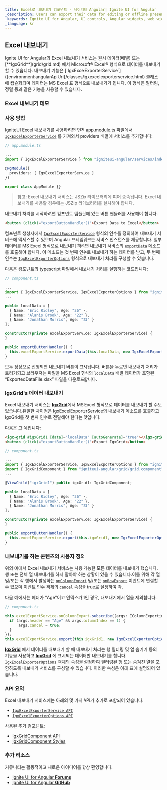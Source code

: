 ```yaml
---
title: Excel로 내보내기 컴포넌트 - 네이티브 Angular| Ignite UI for Angular
_description: Users can export their data for editing or offline presentation can do so in Excel format with the Export to Excel Ignite UI for Angular component.
_keywords: Ignite UI for Angular, UI controls, Angular widgets, web widgets, UI widgets, Angular, Native Angular Controls, Native Angular Components Suite, Native Angular Controls, Native Angular Components Library, Angular Grid, Angular Data Grid, Angular Grid Control, Angular Grid Component, Excel Export, Angular Excel Component, Angular Export Excel
_language: kr
---
```


## Excel 내보내기

<p class="highlight">
Ignite UI for Angular의 Excel 내보내기 서비스는 원시 데이터(배열) 또는 [**IgxGrid**](grid/grid.md) 에서 Microsoft® Excel® 형식으로 데이터를 내보내기할 수 있습니다. 내보내기 기능은 [`IgxExcelExporterService`]({environment:angularApiUrl}/classes/igxexcelexporterservice.html) 클래스에 캡슐화되며 데이터는 MS Excel 표 형식으로 내보내기가 됩니다. 이 형식은 필터링, 정렬 등과 같은 기능을 사용할 수 있습니다.</p>
<div class="divider"></div>

### Excel 내보내기 데모


<code-view style="height: 100px;" 
           data-demos-base-url="{environment:demosBaseUrl}" 
           iframe-src="{environment:demosBaseUrl}/services/export-excel" >
</code-view>

<div class="divider--half"></div>

### 사용 방법

IgniteUI Excel 내보내기를 사용하려면 먼저 app.module.ts 파일에서 [`IgxExcelExporterService`]({environment:angularApiUrl}/classes/igxexcelexporterservice.html) 를 가져와서 providers 배열에 서비스를 추가합니다:

```typescript
// app.module.ts

...
import { IgxExcelExporterService } from "igniteui-angular/services/index";

@NgModule({
  providers: [ IgxExcelExporterService ]
})

export class AppModule {}
```

> 참고: Excel 내보내기 서비스는 JSZip 라이브러리에 피어 종속됩니다. Excel 내보내기를 사용할 경우에는 JSZip 라이브러리를 설치해야 합니다.

내보내기 처리를 시작하려면 컴포넌트 템플릿에 있는 버튼 핸들러를 사용해야 합니다.

```html
<button (click)="exportButtonHandler()">Export Data to Excel</button>
```

컴포넌트 생성자에서 [`IgxExcelExporterService`]({environment:angularApiUrl}/classes/igxexcelexporterservice.html) 형식의 인수를 정의하여 내보내기 서비스에 액세스할 수 있으며 Angular 프레임워크는 서비스 인스턴스를 제공합니다. 일부 데이터를 MS Excel 형식으로 내보내기 하려면 내보내기 서비스의 [`exportData`]({environment:angularApiUrl}/classes/igxexcelexporterservice.html#exportdata) 메소드를 호출해야 합니다. 이 메소드는 첫 번째 인수로 내보내기 하는 데이터를 받고, 두 번째 인수는 [`IgxExcelExporterOptions`]({environment:angularApiUrl}/classes/igxexcelexporteroptions.html) 형식으로 내보내기 처리를 구성할 수 있습니다.

다음은 컴포넌트의 typescript 파일에서 내보내기 처리를 실행하는 코드입니다:

```typescript
// component.ts

...
import { IgxExcelExporterService, IgxExcelExporterOptions } from "igniteui-angular/services/index";
...

public localData = [
  { Name: "Eric Ridley", Age: "26" },
  { Name: "Alanis Brook", Age: "22" },
  { Name: "Jonathan Morris", Age: "23" }
];

constructor(private excelExportService: IgxExcelExporterService) {
}

public exportButtonHandler() {
  this.excelExportService.exportData(this.localData, new IgxExcelExporterOptions("ExportedDataFile"));
}

```

모두 정상으로 진행되면 내보내기 버튼이 표시됩니다. 버튼을 누르면 내보내기 처리가 트리거되고 브라우저는 파일을 MS Excel 형식의 `localData` 배열 데이터가 포함된 “ExportedDataFile.xlsx” 파일을 다운로드합니다. 


### IgxGrid's 데이터 내보내기

Excel 내보내기 서비스는 [**IgxGrid**](grid/grid.md)에서 MS Excel 형식으로 데이터를 내보내기 할 수도 있습니다.유일한 차이점은 IgxExcelExporterService의 내보내기 메소드를 호출하고 IgxGrid를 첫 번째 인수로 전달해야 한다는 것입니다.

다음은 그 예입니다:

```html
<igx-grid #igxGrid1 [data]="localData" [autoGenerate]="true"></igx-grid>
<button (click)="exportButtonHandler()">Export IgxGrid</button>
```

```typescript
// component.ts

...
import { IgxExcelExporterService, IgxExcelExporterOptions } from "igniteui-angular/services/index";
import { IgxGridComponent } from "igniteui-angular/grid/grid.component";
...

@ViewChild("igxGrid1") public igxGrid1: IgxGridComponent;

public localData = [
  { Name: "Eric Ridley", Age: "26" },
  { Name: "Alanis Brook", Age: "22" },
  { Name: "Jonathan Morris", Age: "23" }
];

constructor(private excelExportService: IgxExcelExporterService) {
}

public exportButtonHandler() {
  this.excelExportService.export(this.igxGrid1, new IgxExcelExporterOptions("ExportedDataFile"));
}

```


<code-view style="height: 300px;" 
           data-demos-base-url="{environment:demosBaseUrl}" 
           iframe-src="{environment:demosBaseUrl}/services/export-excel-sample-1" >
</code-view>




### 내보내기를 하는 콘텐츠의 사용자 정의

위의 예에서 Excel 내보내기 서비스는 사용 가능한 모든 데이터를 내보내기 했습니다. 행 또는 전체 열 내보내기를 하지 말아야 하는 상황이 있을 수 있습니다.이를 위해 각 열 및/또는 각 행에서 발생하는 [`onColumnExport`]({environment:angularApiUrl}/classes/igxexcelexporterservice.html#oncolumnexport)  및/또는 [`onRowExport`]({environment:angularApiUrl}/classes/igxexcelexporterservice.html#onrowexport) 이벤트에 연결할 수 있으며 이벤트 인수 객체의  [`cancel`]({environment:angularApiUrl}/interfaces/irowexportingeventargs.html#cancel) 속성을 true로 설정하여 각.

다음 예에서는 헤더가 “Age”이고 인덱스가 1인 경우, 내보내기에서 열을 제외합니다.

```typescript
// component.ts

this.excelExportService.onColumnExport.subscribe((args: IColumnExportingEventArgs) => {
  if (args.header == "Age" && args.columnIndex == 1) {
      args.cancel = true;
  }
});
this.excelExportService.export(this.igxGrid1, new IgxExcelExporterOptions("ExportedDataFile"));
```

[**IgxGrid**](grid/grid.md) 에서 데이터를 내보내기 할 때 내보내기 처리는 행 필터링 및 열 숨기기 등의 기능을 사용하고 [**IgxGrid**](grid/grid.md) 에 표시되는 데이터만 내보내기를 합니다. [`IgxExcelExporterOptions`]({environment:angularApiUrl}/classes/igxexcelexporteroptions.html) 객체의 속성을 설정하여 필터링된 행 또는 숨겨진 열을 포함하도록 내보내기 서비스를 구성할 수 있습니다. 이러한 속성은 아래 표에 설명되어 있습니다.

### API 요약

Excel 내보내기 서비스에는 아래의 몇 가지 API가 추가로 포함되어 있습니다.

* [`IgxExcelExporterService API`]({environment:angularApiUrl}/classes/igxexcelexporterservice.html)
* [`IgxExcelExporterOptions API`]({environment:angularApiUrl}/classes/igxexcelexporteroptions.html)

사용된 추가 컴포넌트:

* [IgxGridComponent API]({environment:angularApiUrl}/classes/igxgridcomponent.html)
* [IgxGridComponent Styles]({environment:sassApiUrl}/index.html#function-igx-grid-theme)

<div class="divider"></div>

### 추가 리소스

<div class="divider--half"></div>
커뮤니티는 활동적이고 새로운 아이디어를 항상 환영합니다.

* [Ignite UI for Angular **Forums**](https://www.infragistics.com/community/forums/f/ignite-ui-for-angular)
* [Ignite UI for Angular **GitHub**](https://github.com/IgniteUI/igniteui-angular)
